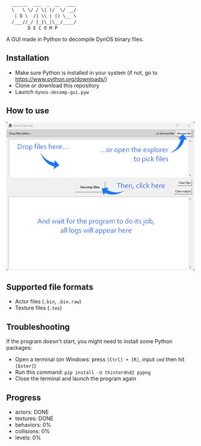 ```
  ______  ___  _  __  ____
  \   \ \/ / \| |/  \/ __/
   | D \  /| \\ | () \__ \
  /___//_/ |_|\_|\__/____/
        D E C O M P
```

A GUI made in Python to decompile DynOS binary files.

## Installation

- Make sure Python is installed in your system (if not, go to https://www.python.org/downloads/)
- Clone or download this repository
- Launch `dynos-decomp-gui.pyw`

## How to use

<img src="howto.png" alt="drawing" width="500"/>

## Supported file formats

- Actor files (`.bin`, `.bin.raw`)
- Texture files (`.tex`)

## Troubleshooting

If the program doesn't start, you might need to install some Python packages:
- Open a terminal (on Windows: press `[Ctrl] + [R]`, input `cmd` then hit `[Enter]`)
- Run this command: `pip install -U tkinterdnd2 pypng`
- Close the terminal and launch the program again

## Progress

- actors: DONE
- textures: DONE
- behaviors: 0%
- collisions: 0%
- levels: 0%

